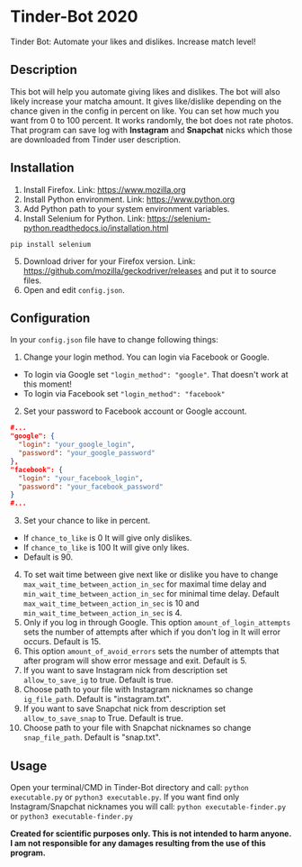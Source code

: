 # Tinder-Bot 2020
Tinder Bot: Automate your likes and dislikes. Increase match level!

## Description
This bot will help you automate giving likes and dislikes. The bot will also likely increase your matcha amount. It gives like/dislike depending on the chance given in the config in percent on like. You can set how much you want from 0 to 100 percent. It works randomly, the bot does not rate photos. That program can save log with **Instagram** and **Snapchat** nicks which those are downloaded from Tinder user description.

## Installation
1. Install Firefox. Link: https://www.mozilla.org
2. Install Python environment. Link: https://www.python.org
3. Add Python path to your system environment variables. 
4. Install Selenium for Python. Link: https://selenium-python.readthedocs.io/installation.html
```
pip install selenium
```
5. Download driver for your Firefox version. Link: https://github.com/mozilla/geckodriver/releases and put it to source files.
5. Open and edit `config.json`.

## Configuration
In your `config.json` file have to change following things:
1. Change your login method. You can login via Facebook or Google.
- To login via Google set `"login_method": "google"`. That doesn't work at this moment!
- To login via Facebook set `"login_method": "facebook"`
2. Set your password to Facebook account or Google account.
```json
#...
"google": {
  "login": "your_google_login",
  "password": "your_google_password"
},
"facebook": {
  "login": "your_facebook_login",
  "password": "your_facebook_password"
}
#...
```
3. Set your chance to like in percent. 
- If `chance_to_like` is 0 It will give only dislikes.
- If `chance_to_like` is 100 It will give only likes.
- Default is 90.
4. To set wait time between give next like or dislike you have to change `max_wait_time_between_action_in_sec` for maximal time delay and 
`min_wait_time_between_action_in_sec` for minimal time delay. Default `max_wait_time_between_action_in_sec` is 10 and `min_wait_time_between_action_in_sec` is 4.
5. Only if you log in through Google. This option `amount_of_login_attempts` sets the number of attempts after which if you don't log in It will error occurs. Default is 15.
6. This option `amount_of_avoid_errors` sets the number of attempts that after program will show error message and exit. Default is 5.
7. If you want to save Instagram nick from description set `allow_to_save_ig` to true. Default is true.
8. Choose path to your file with Instagram nicknames so change `ig_file_path`. Default is "instagram.txt".
9. If you want to save Snapchat nick from description set `allow_to_save_snap` to True. Default is true.
10. Choose path to your file with Snapchat nicknames so change `snap_file_path`. Default is "snap.txt".

## Usage
Open your terminal/CMD in Tinder-Bot directory and call: `python executable.py` or `python3 executable.py`. If you want find only Instagram/Snapchat nicknames you will call: `python executable-finder.py` or `python3 executable-finder.py`

**Created for scientific purposes only. This is not intended to harm anyone. I am not responsible for any damages resulting from the use of this program.**
